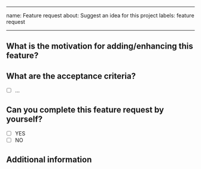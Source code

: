 ---
 name: Feature request
 about: Suggest an idea for this project
 labels: feature request

 ---

 ## What is the motivation for adding/enhancing this feature?
 <!-- Describe the motivation or the concrete use case for a new feature or why one of the current ones should be enhanced. -->


 ## What are the acceptance criteria?
 <!-- List the acceptance criteria for this task in the form of a list. -->

 - [ ] ...

 ## Can you complete this feature request by yourself?

 - [ ] YES
 - [ ] NO

 ## Additional information
 <!-- If you think that any additional information would be useful, please provide them here. -->